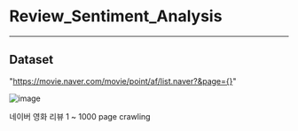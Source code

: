 # Review_Sentiment_Analysis



***

## Dataset

"https://movie.naver.com/movie/point/af/list.naver?&page={}"

![image](https://user-images.githubusercontent.com/76996686/145707505-e31f896a-20f5-43ac-8ace-1518b92b41d5.png)


네이버 영화 리뷰 1 ~ 1000 page crawling

<br>

## 
